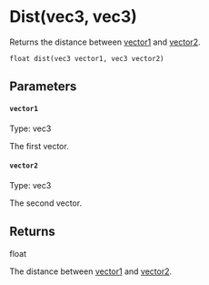 # Dist(vec3, vec3)

Returns the distance between [vector1](#vector1) and [vector2](#vector2).

```
float dist(vec3 vector1, vec3 vector2)
```

## Parameters

#### `vector1`
Type: vec3

The first vector.

#### `vector2`
Type: vec3

The second vector.

## Returns

float

The distance between [vector1](#vector1) and [vector2](#vector2).

